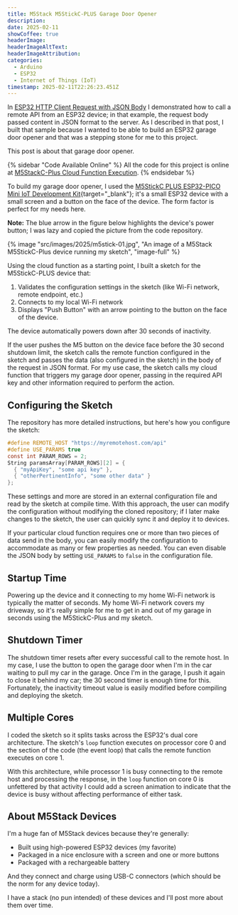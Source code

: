 ```yaml
---
title: M5Stack M5StickC-PLUS Garage Door Opener
description: 
date: 2025-02-11
showCoffee: true
headerImage:
headerImageAltText: 
headerImageAttribution: 
categories:
  - Arduino
  - ESP32
  - Internet of Things (IoT)
timestamp: 2025-02-11T22:26:23.451Z
---
```


In [ESP32 HTTP Client Request with JSON Body](https://johnwargo.com/posts/2025/http-client-esp32-with-json-body/) I demonstrated how to call a remote API from an ESP32 device; in that example, the request body passed content in JSON format to the server. As I described in that post, I built that sample because I wanted to be able to build an ESP32 garage door opener and that was a stepping stone for me to this project.

This post is about that garage door opener.

{% sidebar "Code Available Online" %}
All the code for this project is online at <a href="https://github.com/johnwargo/m5stickc-plus-cloud-function" target="_blank">M5StackC-Plus Cloud Function Execution</a>.
{% endsidebar %}

To build my garage door opener, I used the [M5StickC PLUS ESP32-PICO Mini IoT Development Kit](https://shop.m5stack.com/products/m5stickc-plus-esp32-pico-mini-iot-development-kit){target="_blank"}; it's a small ESP32 device with a small screen and a button on the face of the device. The form factor is perfect for my needs here.

**Note:** The blue arrow in the figure below highlights the device's power button; I was lazy and copied the picture from the code repository.

{% image "src/images/2025/m5stick-01.jpg", "An image of a M5Stack M5StickC-Plus device running my sketch", "image-full" %}

Using the cloud function as a starting point, I built a sketch for the M5StickC-PLUS device that:

1. Validates the configuration settings in the sketch (like Wi-Fi network, remote endpoint, etc.)
2. Connects to my local Wi-Fi network
3. Displays "Push Button" with an arrow pointing to the button on the face of the device.

The device automatically powers down after 30 seconds of inactivity. 

If the user pushes the M5 button on the device face before the 30 second shutdown limit, the sketch calls the remote function configured in the sketch and passes the data (also configured in the sketch) in the body of the request in JSON format. For my use case, the sketch calls my cloud function that triggers my garage door opener, passing in the required API key and other information required to perform the action. 

## Configuring the Sketch

The repository has more detailed instructions, but here's how you configure the sketch:

```c
#define REMOTE_HOST "https://myremotehost.com/api"
#define USE_PARAMS true
const int PARAM_ROWS = 2;
String paramsArray[PARAM_ROWS][2] = {
  { "myApiKey", "some api key" }, 
  { "otherPertinentInfo", "some other data" }
};
```

These settings and more are stored in an external configuration file and read by the sketch at compile time. With this approach, the user can modify the configuration without modifying the cloned repository; if I later make changes to the sketch, the user can quickly sync it and deploy it to devices.

If your particular cloud function requires one or more than two pieces of data send in the body, you can easily modify the configuration to accommodate as many or few properties as needed. You can even disable the JSON body by setting `USE_PARAMS` to `false` in the configuration file.

## Startup Time

Powering up the device and it connecting to my home Wi-Fi network is typically the matter of seconds.  My home Wi-Fi network covers my driveway, so it's really simple for me to get in and out of my garage in seconds using the M5StickC-Plus and my sketch.

## Shutdown Timer

The shutdown timer resets after every successful call to the remote host. In my case, I use the button to open the garage door when I'm in the car waiting to pull my car in the garage. Once I'm in the garage, I push it again to close it behind my car; the 30 second timer is enough time for this. Fortunately, the inactivity timeout value is easily modified before compiling and deploying the sketch. 

## Multiple Cores

I coded the sketch so it splits tasks across the ESP32's dual core architecture. The sketch's `loop` function executes on processor core 0 and the section of the code (the event loop) that calls the remote function executes on core 1. 

With this architecture, while processor 1 is busy connecting to the remote host and processing the response, in the `loop` function on core 0 is unfettered by that activity I could add a screen animation to indicate that the device is busy without affecting performance of either task.

## About M5Stack Devices

I'm a huge fan of M5Stack devices because they're generally:

+ Built using high-powered ESP32 devices (my favorite)
+ Packaged in a nice enclosure with a screen and one or more buttons
+ Packaged with a rechargeable battery

And they connect and charge using USB-C connectors (which should be the norm for any device today). 

I have a stack (no pun intended) of these devices and I'll post more about them over time. 
